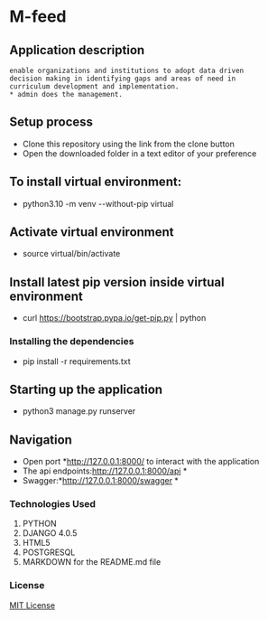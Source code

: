 # M-feed
## Application description
    enable organizations and institutions to adopt data driven 
    decision making in identifying gaps and areas of need in 
    curriculum development and implementation.
    * admin does the management.

## Setup process
* Clone this repository using the link from the clone button
* Open the downloaded folder in a text editor of your preference
## To install virtual environment:
* python3.10 -m venv --without-pip virtual
## Activate virtual environment
* source virtual/bin/activate
## Install latest pip version inside virtual environment
* curl https://bootstrap.pypa.io/get-pip.py | python
### Installing the dependencies
* pip install -r requirements.txt
## Starting up the application
* python3 manage.py runserver

## Navigation
* Open port *http://127.0.0.1:8000/ to interact with the application
* The api endpoints:http://127.0.0.1:8000/api *
* Swagger:*http://127.0.0.1:8000/swagger *
### Technologies Used
1. PYTHON
2. DJANGO 4.0.5 
3. HTML5
4. POSTGRESQL
5. MARKDOWN for the README.md file
### License
<a href="https://github.com/Kipkorir2017/M-feed/blob/master/License">MIT License</a>